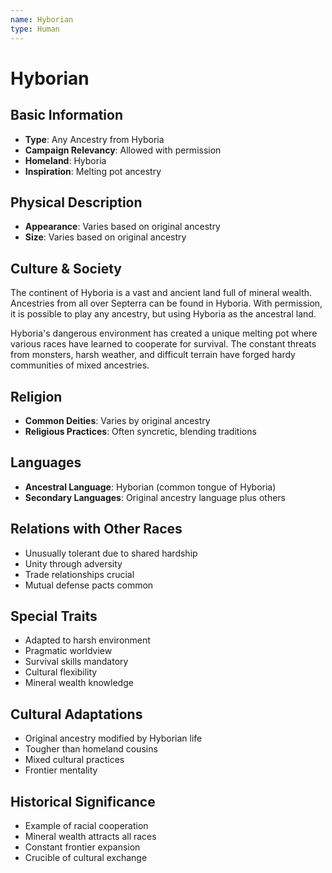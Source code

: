 ```yaml
---
name: Hyborian
type: Human
---
```


# Hyborian

## Basic Information
- **Type**: Any Ancestry from Hyboria
- **Campaign Relevancy**: Allowed with permission
- **Homeland**: Hyboria
- **Inspiration**: Melting pot ancestry

## Physical Description
- **Appearance**: Varies based on original ancestry
- **Size**: Varies based on original ancestry

## Culture & Society
The continent of Hyboria is a vast and ancient land full of mineral wealth. Ancestries from all over Septerra can be found in Hyboria. With permission, it is possible to play any ancestry, but using Hyboria as the ancestral land.

Hyboria's dangerous environment has created a unique melting pot where various races have learned to cooperate for survival. The constant threats from monsters, harsh weather, and difficult terrain have forged hardy communities of mixed ancestries.

## Religion
- **Common Deities**: Varies by original ancestry
- **Religious Practices**: Often syncretic, blending traditions

## Languages
- **Ancestral Language**: Hyborian (common tongue of Hyboria)
- **Secondary Languages**: Original ancestry language plus others

## Relations with Other Races
- Unusually tolerant due to shared hardship
- Unity through adversity
- Trade relationships crucial
- Mutual defense pacts common

## Special Traits
- Adapted to harsh environment
- Pragmatic worldview
- Survival skills mandatory
- Cultural flexibility
- Mineral wealth knowledge

## Cultural Adaptations
- Original ancestry modified by Hyborian life
- Tougher than homeland cousins
- Mixed cultural practices
- Frontier mentality

## Historical Significance
- Example of racial cooperation
- Mineral wealth attracts all races
- Constant frontier expansion
- Crucible of cultural exchange